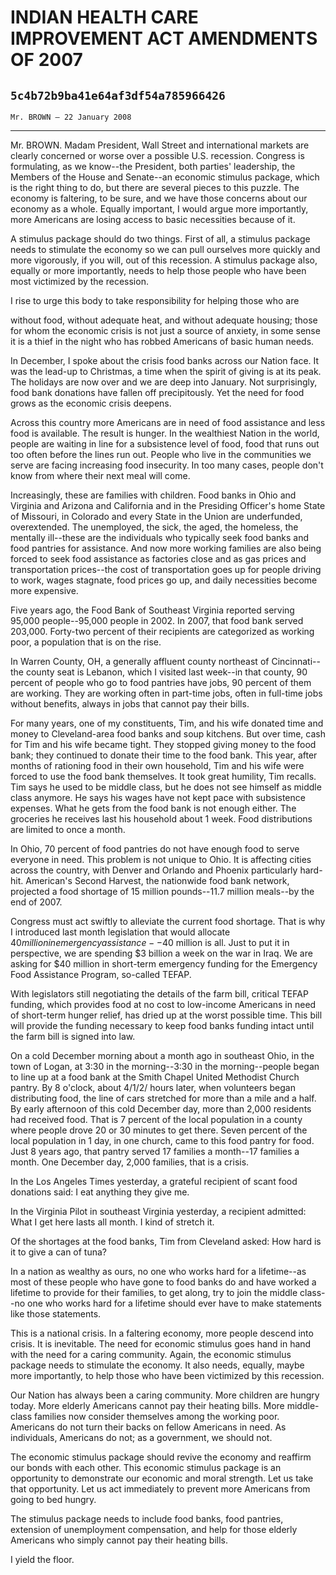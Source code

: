 # INDIAN HEALTH CARE IMPROVEMENT ACT AMENDMENTS OF 2007
## `5c4b72b9ba41e64af3df54a785966426`
`Mr. BROWN — 22 January 2008`

---


Mr. BROWN. Madam President, Wall Street and international markets are 
clearly concerned or worse over a possible U.S. recession. Congress is 
formulating, as we know--the President, both parties' leadership, the 
Members of the House and Senate--an economic stimulus package, which is 
the right thing to do, but there are several pieces to this puzzle. The 
economy is faltering, to be sure, and we have those concerns about our 
economy as a whole. Equally important, I would argue more importantly, 
more Americans are losing access to basic necessities because of it.

A stimulus package should do two things. First of all, a stimulus 
package needs to stimulate the economy so we can pull ourselves more 
quickly and more vigorously, if you will, out of this recession. A 
stimulus package also, equally or more importantly, needs to help those 
people who have been most victimized by the recession.

I rise to urge this body to take responsibility for helping those who 
are


without food, without adequate heat, and without adequate housing; 
those for whom the economic crisis is not just a source of anxiety, in 
some sense it is a thief in the night who has robbed Americans of basic 
human needs.

In December, I spoke about the crisis food banks across our Nation 
face. It was the lead-up to Christmas, a time when the spirit of giving 
is at its peak. The holidays are now over and we are deep into January. 
Not surprisingly, food bank donations have fallen off precipitously. 
Yet the need for food grows as the economic crisis deepens.

Across this country more Americans are in need of food assistance and 
less food is available. The result is hunger. In the wealthiest Nation 
in the world, people are waiting in line for a subsistence level of 
food, food that runs out too often before the lines run out. People who 
live in the communities we serve are facing increasing food insecurity. 
In too many cases, people don't know from where their next meal will 
come.

Increasingly, these are families with children. Food banks in Ohio 
and Virginia and Arizona and California and in the Presiding Officer's 
home State of Missouri, in Colorado and every State in the Union are 
underfunded, overextended. The unemployed, the sick, the aged, the 
homeless, the mentally ill--these are the individuals who typically 
seek food banks and food pantries for assistance. And now more working 
families are also being forced to seek food assistance as factories 
close and as gas prices and transportation prices--the cost of 
transportation goes up for people driving to work, wages stagnate, food 
prices go up, and daily necessities become more expensive.

Five years ago, the Food Bank of Southeast Virginia reported serving 
95,000 people--95,000 people in 2002. In 2007, that food bank served 
203,000. Forty-two percent of their recipients are categorized as 
working poor, a population that is on the rise.

In Warren County, OH, a generally affluent county northeast of 
Cincinnati--the county seat is Lebanon, which I visited last week--in 
that county, 90 percent of people who go to food pantries have jobs, 90 
percent of them are working. They are working often in part-time jobs, 
often in full-time jobs without benefits, always in jobs that cannot 
pay their bills.

For many years, one of my constituents, Tim, and his wife donated 
time and money to Cleveland-area food banks and soup kitchens. But over 
time, cash for Tim and his wife became tight. They stopped giving money 
to the food bank; they continued to donate their time to the food bank. 
This year, after months of rationing food in their own household, Tim 
and his wife were forced to use the food bank themselves. It took great 
humility, Tim recalls. Tim says he used to be middle class, but he does 
not see himself as middle class anymore. He says his wages have not 
kept pace with subsistence expenses. What he gets from the food bank is 
not enough either. The groceries he receives last his household about 1 
week. Food distributions are limited to once a month.

In Ohio, 70 percent of food pantries do not have enough food to serve 
everyone in need. This problem is not unique to Ohio. It is affecting 
cities across the country, with Denver and Orlando and Phoenix 
particularly hard-hit. American's Second Harvest, the nationwide food 
bank network, projected a food shortage of 15 million pounds--11.7 
million meals--by the end of 2007.

Congress must act swiftly to alleviate the current food shortage. 
That is why I introduced last month legislation that would allocate $40 
million in emergency assistance--$40 million is all. Just to put it in 
perspective, we are spending $3 billion a week on the war in Iraq. We 
are asking for $40 million in short-term emergency funding for the 
Emergency Food Assistance Program, so-called TEFAP.

With legislators still negotiating the details of the farm bill, 
critical TEFAP funding, which provides food at no cost to low-income 
Americans in need of short-term hunger relief, has dried up at the 
worst possible time. This bill will provide the funding necessary to 
keep food banks funding intact until the farm bill is signed into law.

On a cold December morning about a month ago in southeast Ohio, in 
the town of Logan, at 3:30 in the morning--3:30 in the morning--people 
began to line up at a food bank at the Smith Chapel United Methodist 
Church pantry. By 8 o'clock, about 4/1/2/ hours later, when volunteers 
began distributing food, the line of cars stretched for more than a 
mile and a half. By early afternoon of this cold December day, more 
than 2,000 residents had received food. That is 7 percent of the local 
population in a county where people drove 20 or 30 minutes to get 
there. Seven percent of the local population in 1 day, in one church, 
came to this food pantry for food. Just 8 years ago, that pantry served 
17 families a month--17 families a month. One December day, 2,000 
families, that is a crisis.

In the Los Angeles Times yesterday, a grateful recipient of scant 
food donations said: I eat anything they give me.

In the Virginia Pilot in southeast Virginia yesterday, a recipient 
admitted: What I get here lasts all month. I kind of stretch it.

Of the shortages at the food banks, Tim from Cleveland asked: How 
hard is it to give a can of tuna?

In a nation as wealthy as ours, no one who works hard for a 
lifetime--as most of these people who have gone to food banks do and 
have worked a lifetime to provide for their families, to get along, try 
to join the middle class--no one who works hard for a lifetime should 
ever have to make statements like those statements.

This is a national crisis. In a faltering economy, more people 
descend into crisis. It is inevitable. The need for economic stimulus 
goes hand in hand with the need for a caring community. Again, the 
economic stimulus package needs to stimulate the economy. It also 
needs, equally, maybe more importantly, to help those who have been 
victimized by this recession.

Our Nation has always been a caring community. More children are 
hungry today. More elderly Americans cannot pay their heating bills. 
More middle-class families now consider themselves among the working 
poor. Americans do not turn their backs on fellow Americans in need. As 
individuals, Americans do not; as a government, we should not.

The economic stimulus package should revive the economy and reaffirm 
our bonds with each other. This economic stimulus package is an 
opportunity to demonstrate our economic and moral strength. Let us take 
that opportunity. Let us act immediately to prevent more Americans from 
going to bed hungry.

The stimulus package needs to include food banks, food pantries, 
extension of unemployment compensation, and help for those elderly 
Americans who simply cannot pay their heating bills.

I yield the floor.